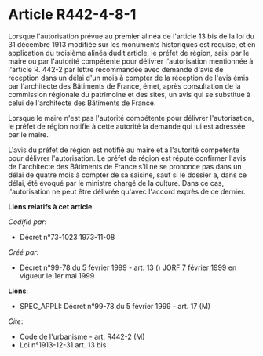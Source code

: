 # Article R442-4-8-1

Lorsque l'autorisation prévue au premier alinéa de l'article 13 bis de la loi du 31 décembre 1913 modifiée sur les monuments
historiques est requise, et en application du troisième alinéa dudit article, le préfet de région, saisi par le maire ou par
l'autorité compétente pour délivrer l'autorisation mentionnée à l'article R. 442-2 par lettre recommandée avec demande d'avis
de réception dans un délai d'un mois à compter de la réception de l'avis émis par l'architecte des Bâtiments de France, émet,
après consultation de la commission régionale du patrimoine et des sites, un avis qui se substitue à celui de l'architecte
des Bâtiments de France.

Lorsque le maire n'est pas l'autorité compétente pour délivrer l'autorisation, le préfet de région notifie à cette autorité
la demande qui lui est adressée par le maire.

L'avis du préfet de région est notifié au maire et à l'autorité compétente pour délivrer l'autorisation. Le préfet de région
est réputé confirmer l'avis de l'architecte des Bâtiments de France s'il ne se prononce pas dans un délai de quatre mois à
compter de sa saisine, sauf si le dossier a, dans ce délai, été évoqué par le ministre chargé de la culture. Dans ce cas,
l'autorisation ne peut être délivrée qu'avec l'accord exprès de ce dernier.

**Liens relatifs à cet article**

_Codifié par_:

  - Décret n°73-1023 1973-11-08

_Créé par_:

  - Décret n°99-78 du 5 février 1999 - art. 13 () JORF 7 février 1999 en vigueur le 1er mai 1999

**Liens**:

  - SPEC_APPLI: Décret n°99-78 du 5 février 1999 - art. 17 (M)

_Cite_:

  - Code de l'urbanisme - art. R442-2 (M)
  - Loi n°1913-12-31 art. 13 bis
